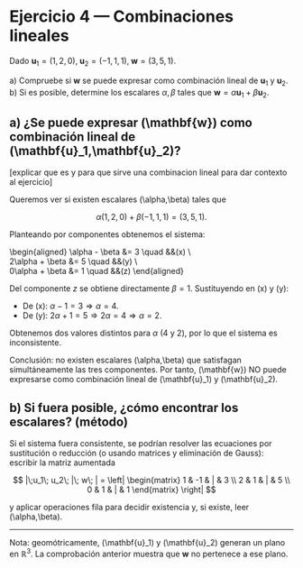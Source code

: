 # Ejercicio 4 — Combinaciones lineales

Dado $\mathbf{u}_1=(1,2,0),\;\mathbf{u}_2=(-1,1,1),\;\mathbf{w}=(3,5,1).$

a) Compruebe si $\mathbf{w}$ se puede expresar como combinación lineal de $\mathbf{u}_1$ y $\mathbf{u}_2$.  
b) Si es posible, determine los escalares $\alpha,\beta$ tales que $\mathbf{w}=\alpha\mathbf{u}_1+\beta\mathbf{u}_2$.

## a) ¿Se puede expresar \(\mathbf{w}\) como combinación lineal de \(\mathbf{u}\_1,\mathbf{u}\_2\)?

[explicar que es y para que sirve una combinacion lineal para dar contexto al ejercicio]

Queremos ver si existen escalares \(\alpha,\beta\) tales que

$$
\alpha(1,2,0)+\beta(-1,1,1) = (3,5,1).
$$

Planteando por componentes obtenemos el sistema:

\\begin{aligned}
\\alpha - \\beta &= 3 \\quad &&(x) \\\
2\\alpha + \\beta &= 5 \\quad &&(y) \\\
0\\alpha + \\beta &= 1 \\quad &&(z)
\\end{aligned}

Del componente $z$ se obtiene directamente $\beta=1$.
Sustituyendo en (x) y (y):

- De (x): $\alpha - 1 = 3 \Rightarrow \alpha = 4$.
- De (y): $2\alpha + 1 = 5 \Rightarrow 2\alpha = 4 \Rightarrow \alpha = 2$.

Obtenemos dos valores distintos para $\alpha$ (4 y 2), por lo que el sistema es inconsistente.

Conclusión: no existen escalares \(\alpha,\beta\) que satisfagan simultáneamente las tres componentes. Por tanto, \(\mathbf{w}\) NO puede expresarse como combinación lineal de \(\mathbf{u}\_1\) y \(\mathbf{u}\_2\).

## b) Si fuera posible, ¿cómo encontrar los escalares? (método)

Si el sistema fuera consistente, se podrían resolver las ecuaciones por sustitución o reducción (o usando matrices y eliminación de Gauss): escribir la matriz aumentada

$$
|\;u_1\; u_2\; |\; w\; | = \left|
\begin{matrix}
1 & -1 & | & 3 \\
2 & 1 & | & 5 \\
0 & 1 & | & 1
\end{matrix}
\right|
$$

y aplicar operaciones fila para decidir existencia y, si existe, leer \(\alpha,\beta\).

---

Nota: geomótricamente, \(\mathbf{u}\_1\) y \(\mathbf{u}\_2\) generan un plano en $\mathbb{R}^3$. La comprobación anterior muestra que $\mathbf{w}$ no pertenece a ese plano.

